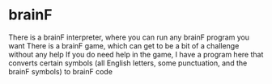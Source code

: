 # brainF
There is a brainF interpreter, where you can run any brainF program you want
There is a brainF game, which can get to be a bit of a challenge without any help
If you do need help in the game, I have a program here that converts certain symbols (all English letters, some punctuation, and the brainF symbols) to brainF code

